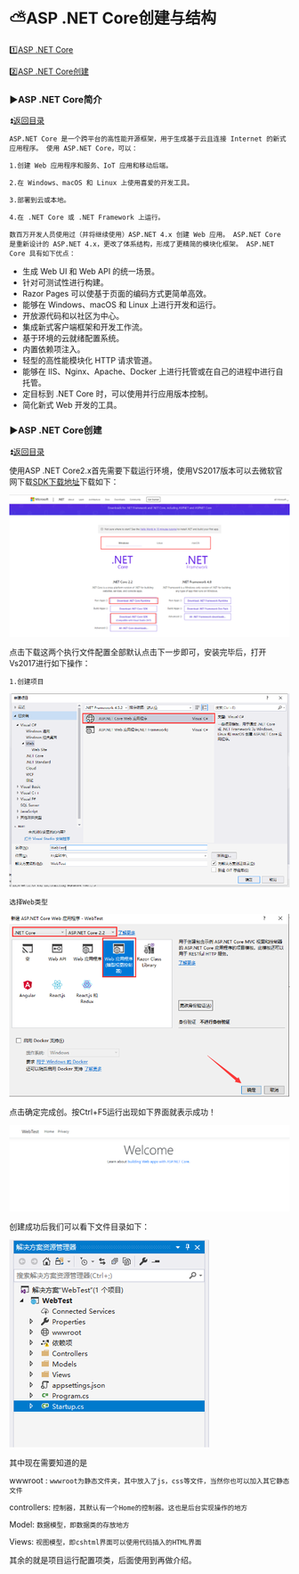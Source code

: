 # :partly_sunny:ASP .NET Core创建与结构 #

<p id="t"></p>

:one:[ASP .NET Core](#a1)

:two:[ASP .NET Core创建](#a1)

<p id="a1"></p>

### :arrow_forward:ASP .NET Core简介 ### 

:arrow_double_up:[返回目录](#t)

`ASP.NET Core 是一个跨平台的高性能开源框架，用于生成基于云且连接 Internet 的新式应用程序。 使用 ASP.NET Core，可以：`

 `1.创建 Web 应用程序和服务、IoT 应用和移动后端。`
 
`2.在 Windows、macOS 和 Linux 上使用喜爱的开发工具。`

`3.部署到云或本地。`

`4.在 .NET Core 或 .NET Framework 上运行。`

`数百万开发人员使用过（并将继续使用）ASP.NET 4.x 创建 Web 应用。 ASP.NET Core 是重新设计的 ASP.NET 4.x，更改了体系结构，形成了更精简的模块化框架。
ASP.NET Core 具有如下优点：`


* 生成 Web UI 和 Web API 的统一场景。
* 针对可测试性进行构建。
* Razor Pages 可以使基于页面的编码方式更简单高效。
* 能够在 Windows、macOS 和 Linux 上进行开发和运行。
* 开放源代码和以社区为中心。
* 集成新式客户端框架和开发工作流。
* 基于环境的云就绪配置系统。
* 内置依赖项注入。
* 轻型的高性能模块化 HTTP 请求管道。
* 能够在 IIS、Nginx、Apache、Docker 上进行托管或在自己的进程中进行自托管。
* 定目标到 .NET Core 时，可以使用并行应用版本控制。
* 简化新式 Web 开发的工具。

<p id="a2"></p>

### :arrow_forward:ASP .NET Core创建 ### 

:arrow_double_up:[返回目录](#t)

使用ASP .NET Core2.x首先需要下载运行环境，使用VS2017版本可以去微软官网下载[SDK下载地址](https://dotnet.microsoft.com/download)下载如下：

![](https://github.com/Lumnca/ASP-.NET-Core/blob/master/Images/a1.png)

点击下载这两个执行文件配置全部默认点击下一步即可，安装完毕后，打开Vs2017进行如下操作：

`1.创建项目`

![](https://github.com/Lumnca/ASP-.NET-Core/blob/master/Images/a2.png)

`选择Web类型`

![](https://github.com/Lumnca/ASP-.NET-Core/blob/master/Images/a3.png)

点击确定完成创。按Ctrl+F5运行出现如下界面就表示成功！

![](https://github.com/Lumnca/ASP-.NET-Core/blob/master/Images/a4.png)

创建成功后我们可以看下文件目录如下：

![](https://github.com/Lumnca/ASP-.NET-Core/blob/master/Images/a5.png)

其中现在需要知道的是

wwwroot : `wwwroot为静态文件夹，其中放入了js，css等文件，当然你也可以加入其它静态文件`

controllers: `控制器，其默认有一个Home的控制器。这也是后台实现操作的地方`

Model: `数据模型，即数据类的存放地方`

Views: `视图模型，即cshtml界面可以使用代码插入的HTML界面`

其余的就是项目运行配置项类，后面使用到再做介绍。

